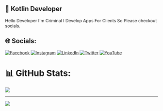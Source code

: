 ## 🍭 Kotlin Developer
Hello Developer I'm Criminal I Develop Apps For Clients So Please checkout socials.


## 🌐 Socials:
[![Facebook](https://img.shields.io/badge/Facebook-%231877F2.svg?logo=Facebook&logoColor=white)](https://facebook.com/rajat.kevat.7) [![Instagram](https://img.shields.io/badge/Instagram-%23E4405F.svg?logo=Instagram&logoColor=white)](https://instagram.com/rajatt.dev) [![LinkedIn](https://img.shields.io/badge/LinkedIn-%230077B5.svg?logo=linkedin&logoColor=white)](https://linkedin.com/in/rajat-kevat-47565631b) [![Twitter](https://img.shields.io/badge/X-black.svg?logo=X&logoColor=white)](https://x.com/RajatKevat2844) [![YouTube](https://img.shields.io/badge/YouTube-%23FF0000.svg?logo=YouTube&logoColor=white)](https://youtube.com/@notaboutcars) 

# 📊 GitHub Stats:
![](https://github-readme-stats.vercel.app/api/top-langs/?username=kotlindevs&theme=default&hide_border=false&include_all_commits=true&count_private=true&layout=compact)

---
[![](https://visitcount.itsvg.in/api?id=kotlindevs&icon=6&color=2)](https://visitcount.itsvg.in)
